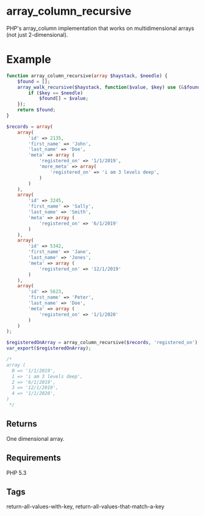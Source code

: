 # array_column_recursive
PHP's array_column implementation that works on multidimensional arrays (not just 2-dimensional).

# Example
```php
function array_column_recursive(array $haystack, $needle) {
    $found = [];
    array_walk_recursive($haystack, function($value, $key) use (&$found, $needle) {
        if ($key == $needle)
            $found[] = $value;
    });
    return $found;
}

$records = array(
    array(
        'id' => 2135,
        'first_name' => 'John',
        'last_name' => 'Doe',
        'meta' => array (
            'registered_on' => '1/1/2019',
            'more_meta' => array(
                'registered_on' => 'i am 3 levels deep',
            )
        )
    ),
    array(
        'id' => 3245,
        'first_name' => 'Sally',
        'last_name' => 'Smith',
        'meta' => array (
            'registered_on' => '6/1/2019'
        )
    ),
    array(
        'id' => 5342,
        'first_name' => 'Jane',
        'last_name' => 'Jones',
        'meta' => array (
            'registered_on' => '12/1/2019'
        )
    ),
    array(
        'id' => 5623,
        'first_name' => 'Peter',
        'last_name' => 'Doe',
        'meta' => array (
            'registered_on' => '1/1/2020'
        )
    )
);

$registeredOnArray = array_column_recursive($records, 'registered_on');
var_export($registeredOnArray);

/*
array (
  0 => '1/1/2019',
  1 => 'i am 3 levels deep',
  2 => '6/1/2019',
  3 => '12/1/2019',
  4 => '1/1/2020',
)
 */
 ```

## Returns
One dimensional array.

## Requirements
PHP 5.3

## Tags
return-all-values-with-key, return-all-values-that-match-a-key
